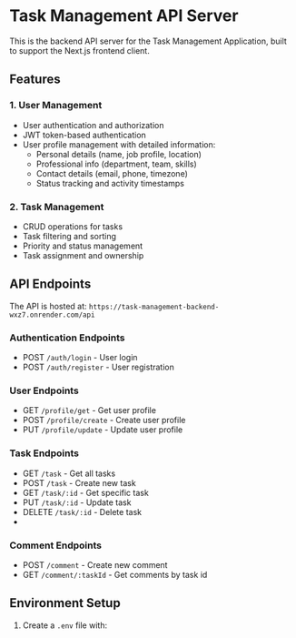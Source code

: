 # Task Management API Server

This is the backend API server for the Task Management Application, built to support the Next.js frontend client.

## Features

### 1. User Management
- User authentication and authorization
- JWT token-based authentication
- User profile management with detailed information:
  - Personal details (name, job profile, location)
  - Professional info (department, team, skills)
  - Contact details (email, phone, timezone)
  - Status tracking and activity timestamps

### 2. Task Management
- CRUD operations for tasks
- Task filtering and sorting
- Priority and status management
- Task assignment and ownership

## API Endpoints

The API is hosted at: `https://task-management-backend-wxz7.onrender.com/api`

### Authentication Endpoints
- POST `/auth/login` - User login
- POST `/auth/register` - User registration

### User Endpoints
- GET `/profile/get` - Get user profile
- POST `/profile/create` - Create user profile
- PUT `/profile/update` - Update user profile

### Task Endpoints
- GET `/task` - Get all tasks
- POST `/task` - Create new task
- GET `/task/:id` - Get specific task
- PUT `/task/:id` - Update task
- DELETE `/task/:id` - Delete task
- 
### Comment Endpoints
- POST `/comment` - Create new comment
- GET `/comment/:taskId` - Get comments by task id

## Environment Setup

1. Create a `.env` file with: